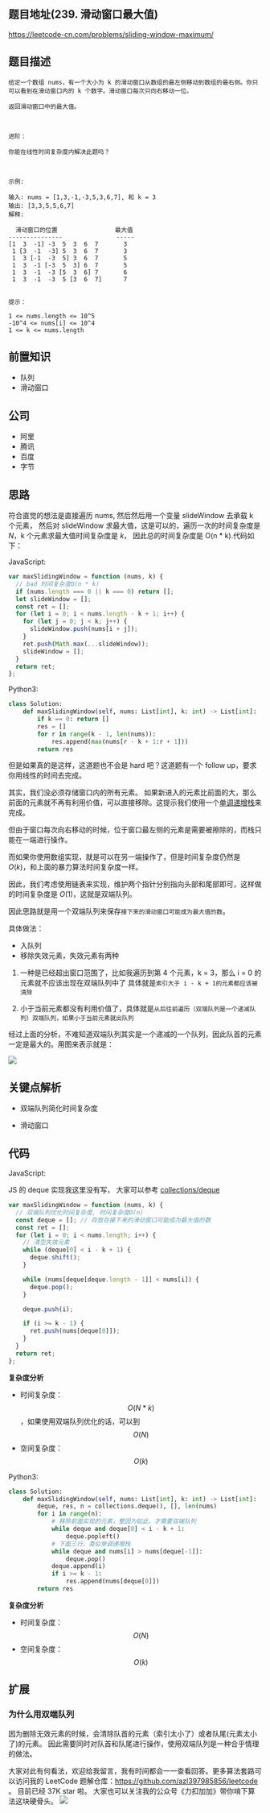 ## 题目地址(239. 滑动窗口最大值)

https://leetcode-cn.com/problems/sliding-window-maximum/

## 题目描述

```
给定一个数组 nums，有一个大小为 k 的滑动窗口从数组的最左侧移动到数组的最右侧。你只可以看到在滑动窗口内的 k 个数字。滑动窗口每次只向右移动一位。

返回滑动窗口中的最大值。

 

进阶：

你能在线性时间复杂度内解决此题吗？

 

示例:

输入: nums = [1,3,-1,-3,5,3,6,7], 和 k = 3
输出: [3,3,5,5,6,7]
解释:

  滑动窗口的位置                最大值
---------------               -----
[1  3  -1] -3  5  3  6  7       3
 1 [3  -1  -3] 5  3  6  7       3
 1  3 [-1  -3  5] 3  6  7       5
 1  3  -1 [-3  5  3] 6  7       5
 1  3  -1  -3 [5  3  6] 7       6
 1  3  -1  -3  5 [3  6  7]      7
 

提示：

1 <= nums.length <= 10^5
-10^4 <= nums[i] <= 10^4
1 <= k <= nums.length

```

## 前置知识

- 队列
- 滑动窗口

## 公司

- 阿里
- 腾讯
- 百度
- 字节

## 思路

符合直觉的想法是直接遍历 nums, 然后然后用一个变量 slideWindow 去承载 k 个元素，
然后对 slideWindow 求最大值，这是可以的，遍历一次的时间复杂度是 $N$，k 个元素求最大值时间复杂度是 $k$， 因此总的时间复杂度是 O(n \* k).代码如下：

JavaScript:

```js
var maxSlidingWindow = function (nums, k) {
  // bad 时间复杂度O(n * k)
  if (nums.length === 0 || k === 0) return [];
  let slideWindow = [];
  const ret = [];
  for (let i = 0; i < nums.length - k + 1; i++) {
    for (let j = 0; j < k; j++) {
      slideWindow.push(nums[i + j]);
    }
    ret.push(Math.max(...slideWindow));
    slideWindow = [];
  }
  return ret;
};
```

Python3:

```python
class Solution:
    def maxSlidingWindow(self, nums: List[int], k: int) -> List[int]:
        if k == 0: return []
        res = []
        for r in range(k - 1, len(nums)):
            res.append(max(nums[r - k + 1:r + 1]))
        return res
```

但是如果真的是这样，这道题也不会是 hard 吧？这道题有一个 follow up，要求你用线性的时间去完成。

其实，我们没必须存储窗口内的所有元素。 如果新进入的元素比前面的大，那么前面的元素就不再有利用价值，可以直接移除。这提示我们使用一个[单调递增栈](../thinkings/monotone-stack.md "单调栈专题")来完成。

但由于窗口每次向右移动的时候，位于窗口最左侧的元素是需要被擦除的，而栈只能在一端进行操作。

而如果你使用数组实现，就是可以在另一端操作了，但是时间复杂度仍然是 $O(k)$，和上面的暴力算法时间复杂度一样。

因此，我们考虑使用链表来实现，维护两个指针分别指向头部和尾部即可，这样做的时间复杂度是 $O(1)$，这就是双端队列。

因此思路就是用一个双端队列来保存`接下来的滑动窗口可能成为最大值的数`。

具体做法：

- 入队列
- 移除失效元素，失效元素有两种

1. 一种是已经超出窗口范围了，比如我遍历到第 4 个元素，k = 3，那么 i = 0 的元素就不应该出现在双端队列中了
   具体就是`索引大于 i - k + 1的元素都应该被清除`

2. 小于当前元素都没有利用价值了，具体就是`从后往前遍历（双端队列是一个递减队列）双端队列，如果小于当前元素就出队列`

经过上面的分析，不难知道双端队列其实是一个递减的一个队列，因此队首的元素一定是最大的。用图来表示就是：

![](https://tva1.sinaimg.cn/large/007S8ZIlly1ghltxg29buj30hb0di757.jpg)

## 关键点解析

- 双端队列简化时间复杂度

- 滑动窗口

## 代码

JavaScript:

JS 的 deque 实现我这里没有写， 大家可以参考 [collections/deque](https://github.com/montagejs/collections/blob/master/deque.js)

```js
var maxSlidingWindow = function (nums, k) {
  // 双端队列优化时间复杂度, 时间复杂度O(n)
  const deque = []; // 存放在接下来的滑动窗口可能成为最大值的数
  const ret = [];
  for (let i = 0; i < nums.length; i++) {
    // 清空失效元素
    while (deque[0] < i - k + 1) {
      deque.shift();
    }

    while (nums[deque[deque.length - 1]] < nums[i]) {
      deque.pop();
    }

    deque.push(i);

    if (i >= k - 1) {
      ret.push(nums[deque[0]]);
    }
  }
  return ret;
};
```

**复杂度分析**

- 时间复杂度：$$O(N * k)$$，如果使用双端队列优化的话，可以到 $$O(N)$$
- 空间复杂度：$$O(k)$$

Python3:

```python
class Solution:
    def maxSlidingWindow(self, nums: List[int], k: int) -> List[int]:
        deque, res, n = collections.deque(), [], len(nums)
        for i in range(n):
            # 移除前面实现的元素，整因为如此，才需要双端队列
            while deque and deque[0] < i - k + 1:
                deque.popleft()
            # 下面三行，类似单调递增栈
            while deque and nums[i] > nums[deque[-1]]:
                deque.pop()
            deque.append(i)
            if i >= k - 1:
                res.append(nums[deque[0]])
        return res
```

**复杂度分析**

- 时间复杂度：$$O(N)$$
- 空间复杂度：$$O(k)$$

## 扩展

### 为什么用双端队列

因为删除无效元素的时候，会清除队首的元素（索引太小了）或者队尾(元素太小了)的元素。 因此需要同时对队首和队尾进行操作，使用双端队列是一种合乎情理的做法。

大家对此有何看法，欢迎给我留言，我有时间都会一一查看回答。更多算法套路可以访问我的 LeetCode 题解仓库：https://github.com/azl397985856/leetcode 。 目前已经 37K star 啦。
大家也可以关注我的公众号《力扣加加》带你啃下算法这块硬骨头。
![](https://tva1.sinaimg.cn/large/007S8ZIlly1gfcuzagjalj30p00dwabs.jpg)
